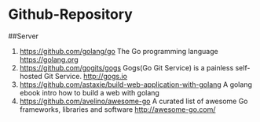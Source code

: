 # Github-Repository

##Server
1. <https://github.com/golang/go> The Go programming language <https://golang.org>
2. <https://github.com/gogits/gogs> Gogs(Go Git Service) is a painless self-hosted Git Service. <http://gogs.io>
3. <https://github.com/astaxie/build-web-application-with-golang> A golang ebook intro how to build a web with golang
4. <https://github.com/avelino/awesome-go> A curated list of awesome Go frameworks, libraries and software <http://awesome-go.com/>
